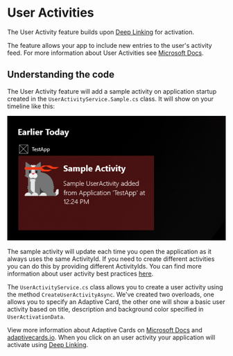 ﻿# User Activities

The User Activity feature builds upon [Deep Linking](./deep-linking.md) for activation.

The feature allows your app to include new entries to the user's activity feed. For more information about User Activities see [Microsoft Docs](https://docs.microsoft.com/windows/uwp/launch-resume/useractivities).

## Understanding the code

The User Activity feature will add a sample activity on application startup created in the `UserActivityService.Sample.cs` class. It will show on your timeline like this:

![partial screenshot of sample toast in notification area](../resources/user-activity/sample-activity.png)

The sample activity will update each time you open the application as it always uses the same ActivityId. If you need to create different activities you can do this by providing different ActivityIds. You can find more information about user activity best practices [here](https://docs.microsoft.com/windows/uwp/launch-resume/useractivities-best-practices).

The `UserActivityService.cs` class allows you to create a user activity using the method `CreateUserActivityAsync`. We've created two overloads, one allows you to specify an Adaptive Card, the other one will show a basic user activity based on title, description and background color specified in `UserActivationData`.

View more information about Adaptive Cards on [Microsoft Docs](https://docs.microsoft.com/adaptive-cards/get-started/windows) and [adaptivecards.io](http://adaptivecards.io/).
When you click on an user activity your application will activate using [Deep Linking](./deep-linking.md).
